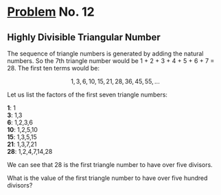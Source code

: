 # [Problem](https://projecteuler.net/problem=12) No. 12

## Highly Divisible Triangular Number

The sequence of triangle numbers is generated by adding the natural numbers. So the 7th triangle number would be 1 + 2 + 3 + 4 + 5 + 6 + 7 = 28. The first ten terms would be:

$$
1, 3, 6, 10, 15, 21, 28, 36, 45, 55, ...
$$

Let us list the factors of the first seven triangle numbers:

**1**: 1<br>
**3**: 1,3<br>
**6**: 1,2,3,6<br>
**10**: 1,2,5,10<br>
**15**: 1,3,5,15<br>
**21**: 1,3,7,21<br>
**28**: 1,2,4,7,14,28

We can see that 28 is the first triangle number to have over five divisors.

What is the value of the first triangle number to have over five hundred divisors?

